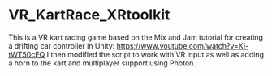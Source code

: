 # VR_KartRace_XRtoolkit
 This is a VR kart racing game based on the Mix and Jam tutorial for creating a drifting car controller in Unity: https://www.youtube.com/watch?v=Ki-tWT50cEQ     I then modified the script to work with VR input as well as adding a horn to the kart and multiplayer support using Photon. 
